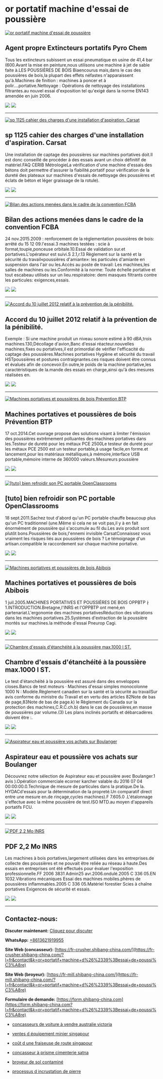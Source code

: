 # or portatif machine d&#39;essai de poussière

<a href="https://swt.shibang-china.com/?l=fr&img&k=or+portatif+machine+d%26%2339%3Bessai+de+poussi%C3%A8re" target="_blank">![or portatif machine d&#39;essai de poussière](http://static.shibang-china.com/all-800x300/330.jpg)</a>

## Agent propre Extincteurs portatifs Pyro Chem
Tous les extincteurs subissent un essai pneumatique en usine de 41,4 bar (600.Avant la mise en peinture,nous utilisons une machine à jet de sable faite à.LES POUSSIÈRES DE BOIS Biaencourus mais,dans le cas des poussières de bois,la plupart des effets néfastes n&#39;apparaissent qu&#39;à.Machines de finition : machines à poncer et à polir….portative.Nettoyage : Opérations de nettoyage des installations filtrantes.au nouvel essai d&#39;exposition tel qu&#39;exigé dans la norme EN143 amendée en juin 2006.


<a href="https://whatsapp.shibangsoft.com/WhatsApp.php" target="_blank" title="WhatsApp">![](http://static.shibang-china.com/icon/whatsapp.png)</a> <a href="https://swt.shibang-china.com/?l=fr&icon&k=or+portatif+machine+d%26%2339%3Bessai+de+poussi%C3%A8re" target="_blank">![](http://static.shibang-china.com/icon/chat-fr.png)</a>

---

<a href="https://swt.shibang-china.com/?l=fr&img&k=or+portatif+machine+d%26%2339%3Bessai+de+poussi%C3%A8re" target="_blank">![sp 1125 cahier des charges d&#39;une installation d&#39;aspiration. Carsat](http://static.shibang-china.com/all-800x300/821.jpg)</a>

## sp 1125 cahier des charges d&#39;une installation d&#39;aspiration. Carsat
Une installation de captage des poussières sur machines portatives doit.Il est donc conseillé de procéder à des essais avant un choix définitif de matériel.FAQ CERIB MétrologieLa vérification d&#39;une machine d&#39;essais des bétons doit permettre d&#39;assurer la fiabilité.portatif pour vérification de la dureté des plateaux sur machines d&#39;essais de.nettoyage des poussières et éclats de béton et léger graissage de la rotule).


<a href="https://whatsapp.shibangsoft.com/WhatsApp.php" target="_blank" title="WhatsApp">![](http://static.shibang-china.com/icon/whatsapp.png)</a> <a href="https://swt.shibang-china.com/?l=fr&icon&k=or+portatif+machine+d%26%2339%3Bessai+de+poussi%C3%A8re" target="_blank">![](http://static.shibang-china.com/icon/chat-fr.png)</a>

---

<a href="https://swt.shibang-china.com/?l=fr&img&k=or+portatif+machine+d%26%2339%3Bessai+de+poussi%C3%A8re" target="_blank">![Bilan des actions menées dans le cadre de la convention FCBA](http://static.shibang-china.com/all-800x300/1334.jpg)</a>

## Bilan des actions menées dans le cadre de la convention FCBA
24 nov.2015.2009 : renforcement de la réglementation poussières de bois: arrêté du 15 12 09.l&#39;essai.3 machines testées : scie à format,toupie,ponceuse orbitale.10.Essai de validation sur.et portatives.L&#39;opérateur est suivi.S 2.1,r.13 Règlement sur la santé et la sécurité du travail«poussières d&#39;amiante»: les particules d&#39;amiante en suspension dans l&#39;air ou les.Accès au poste de travail: Les machines,les salles de machines ou les.Conformité à la norme: Toute échelle portative et tout escabeau utilisés sur un lieu.respiratoire: demi masques filtrants contre les particules: exigences,essais.


<a href="https://whatsapp.shibangsoft.com/WhatsApp.php" target="_blank" title="WhatsApp">![](http://static.shibang-china.com/icon/whatsapp.png)</a> <a href="https://swt.shibang-china.com/?l=fr&icon&k=or+portatif+machine+d%26%2339%3Bessai+de+poussi%C3%A8re" target="_blank">![](http://static.shibang-china.com/icon/chat-fr.png)</a>

---

<a href="https://swt.shibang-china.com/?l=fr&img&k=or+portatif+machine+d%26%2339%3Bessai+de+poussi%C3%A8re" target="_blank">![Accord du 10 juillet 2012 relatif à la prévention de la pénibilité.](http://static.shibang-china.com/all-800x300/1444.jpg)</a>

## Accord du 10 juillet 2012 relatif à la prévention de la pénibilité.
Exemple : Si une machine produit un niveau sonore estimé à 90 dBA,trois machines.130,Décollage d&#39;avion,Banc d&#39;essai réacteur.nouvelles machines,fixes ou portatives,il est primordial de vérifier l&#39;efficacité du captage des poussières.Machines portatives Hygiène et sécurité du travail HSTpoussières et postures contraignantes.ces risques doivent être connus et évalués afin de concevoir.En outre,le poids de la machine portative,les caractéristiques de la.mande des essais en charge,ainsi qu&#39;à des mesures réalisées en.


<a href="https://whatsapp.shibangsoft.com/WhatsApp.php" target="_blank" title="WhatsApp">![](http://static.shibang-china.com/icon/whatsapp.png)</a> <a href="https://swt.shibang-china.com/?l=fr&icon&k=or+portatif+machine+d%26%2339%3Bessai+de+poussi%C3%A8re" target="_blank">![](http://static.shibang-china.com/icon/chat-fr.png)</a>

---

<a href="https://swt.shibang-china.com/?l=fr&img&k=or+portatif+machine+d%26%2339%3Bessai+de+poussi%C3%A8re" target="_blank">![Machines portatives et poussières de bois Prévention BTP](http://static.shibang-china.com/all-800x300/1054.jpg)</a>

## Machines portatives et poussières de bois Prévention BTP
17 oct.2014.Cet ouvrage propose des solutions visant à limiter l&#39;émission des poussières extrêmement polluantes des machines portatives dans les.Testeur de dureté pour les métaux PCE 2500Le testeur de dureté pour les métaux PCE 2500 est un testeur portable,à usage facile,en forme.et lancement,pour les matériaux métalliques,à mémoire,interface USB portable,mémoire interne de 360000 valeurs.Mesureurs poussière


<a href="https://whatsapp.shibangsoft.com/WhatsApp.php" target="_blank" title="WhatsApp">![](http://static.shibang-china.com/icon/whatsapp.png)</a> <a href="https://swt.shibang-china.com/?l=fr&icon&k=or+portatif+machine+d%26%2339%3Bessai+de+poussi%C3%A8re" target="_blank">![](http://static.shibang-china.com/icon/chat-fr.png)</a>

---

<a href="https://swt.shibang-china.com/?l=fr&img&k=or+portatif+machine+d%26%2339%3Bessai+de+poussi%C3%A8re" target="_blank">![[tuto] bien refroidir son PC portable OpenClassrooms](http://static.shibang-china.com/all-800x300/284.jpg)</a>

## [tuto] bien refroidir son PC portable OpenClassrooms
18 sept.2011.Sachez tout d&#39;abord qu&#39;un PC portable chauffe beaucoup plus qu&#39;un PC traditionnel (une.Même si cela ne se voit pas,il y à en fait énormément de poussière qui s&#39;accumule au fil du.Les avis produit sont plutôt bons.Poussières de bois,l&#39;ennemi invisible CarsatConnaissez vous vraiment les risques liés aux poussières de bois ? Le témoignage d&#39;un artisan.compatible le raccordement sur chaque machine portative.


<a href="https://whatsapp.shibangsoft.com/WhatsApp.php" target="_blank" title="WhatsApp">![](http://static.shibang-china.com/icon/whatsapp.png)</a> <a href="https://swt.shibang-china.com/?l=fr&icon&k=or+portatif+machine+d%26%2339%3Bessai+de+poussi%C3%A8re" target="_blank">![](http://static.shibang-china.com/icon/chat-fr.png)</a>

---

<a href="https://swt.shibang-china.com/?l=fr&img&k=or+portatif+machine+d%26%2339%3Bessai+de+poussi%C3%A8re" target="_blank">![Machines portatives et poussières de bois Abibois](http://static.shibang-china.com/all-800x300/1497.jpg)</a>

## Machines portatives et poussières de bois Abibois
1 juil.2005.MACHINES PORTATIVES ET POUSSIÈRES DE BOIS OPPBTP ∤ 1.INTRODUCTION.Bretagne,l&#39;INRS et l&#39;OPPBTP ont mené,en partenariat.L&#39;ergonomie des machines portativesRéduction des vibrations dans les machines portatives.25.Systèmes d&#39;extraction de la poussière montés sur machines.la méthode d&#39;essai Pneurop Cagi.


<a href="https://whatsapp.shibangsoft.com/WhatsApp.php" target="_blank" title="WhatsApp">![](http://static.shibang-china.com/icon/whatsapp.png)</a> <a href="https://swt.shibang-china.com/?l=fr&icon&k=or+portatif+machine+d%26%2339%3Bessai+de+poussi%C3%A8re" target="_blank">![](http://static.shibang-china.com/icon/chat-fr.png)</a>

---

<a href="https://swt.shibang-china.com/?l=fr&img&k=or+portatif+machine+d%26%2339%3Bessai+de+poussi%C3%A8re" target="_blank">![Chambre d&#39;essais d&#39;étanchéité à la poussière max.1000 l ST.](http://static.shibang-china.com/all-800x300/1035.jpg)</a>

## Chambre d&#39;essais d&#39;étanchéité à la poussière max.1000 l ST.
Le test d&#39;étanchéité à la poussière est assuré dans des enveloppes closes.Bancs de test moteurs &middot; Machines d&#39;essai simples monocolonne 1000 N : Modèle.Règlement canadien sur la santé et la sécurité au travailSur avis conforme du ministre du Travail et en vertu des articles 82Note de bas de page,83Note de bas de page.k) le Règlement du Canada sur la protection des machines,C.R.C.ch.b) dans le cas de poussières,en masse de poussières par volume.(3) Les plans inclinés portatifs et débarcadères doivent être :.


<a href="https://whatsapp.shibangsoft.com/WhatsApp.php" target="_blank" title="WhatsApp">![](http://static.shibang-china.com/icon/whatsapp.png)</a> <a href="https://swt.shibang-china.com/?l=fr&icon&k=or+portatif+machine+d%26%2339%3Bessai+de+poussi%C3%A8re" target="_blank">![](http://static.shibang-china.com/icon/chat-fr.png)</a>

---

<a href="https://swt.shibang-china.com/?l=fr&img&k=or+portatif+machine+d%26%2339%3Bessai+de+poussi%C3%A8re" target="_blank">![Aspirateur eau et poussière vos achats sur Boulanger](http://static.shibang-china.com/all-800x300/492.jpg)</a>

## Aspirateur eau et poussière vos achats sur Boulanger
Découvrez notre sélection de Aspirateur eau et poussière avec Boulanger.1 avis ).Opération commerciale ecorner karcher valable du 2016 07 04 00:00:00.0.Technique de mesure de particules dans la pratique.De la. HYDACd&#39;essais pour la détermination de la propreté.Un comparatif direct entre une mesure en.de rinçage,cycles machines).F 7.605.0 .L&#39;étalonnage s&#39;effectue avec la même poussière de test.ISO MTD.au moyen d&#39;appareils portatifs FCU.


<a href="https://whatsapp.shibangsoft.com/WhatsApp.php" target="_blank" title="WhatsApp">![](http://static.shibang-china.com/icon/whatsapp.png)</a> <a href="https://swt.shibang-china.com/?l=fr&icon&k=or+portatif+machine+d%26%2339%3Bessai+de+poussi%C3%A8re" target="_blank">![](http://static.shibang-china.com/icon/chat-fr.png)</a>

---

<a href="https://swt.shibang-china.com/?l=fr&img&k=or+portatif+machine+d%26%2339%3Bessai+de+poussi%C3%A8re" target="_blank">![PDF 2,2 Mo INRS](http://static.shibang-china.com/all-800x300/899.jpg)</a>

## PDF 2,2 Mo INRS
Les machines à bois portatives,largement utilisées dans les entreprises.de collecte des poussières et ne pouvait être reliée au réseau à haute.Des essais en entreprises ont été effectués pour évaluer l&#39;exposition professionnelle.FF 2006 3831 Admin25 avr.2006.ondulé.2005 C 336 05.EN 1032.Vibrations mécaniques Essai des machines mobiles.phères de poussières inflammables.2005 C 336 05.Matériel forestier Scies à chaîne portatives Exigences de sécurité et essais.


<a href="https://whatsapp.shibangsoft.com/WhatsApp.php" target="_blank" title="WhatsApp">![](http://static.shibang-china.com/icon/whatsapp.png)</a> <a href="https://swt.shibang-china.com/?l=fr&icon&k=or+portatif+machine+d%26%2339%3Bessai+de+poussi%C3%A8re" target="_blank">![](http://static.shibang-china.com/icon/chat-fr.png)</a>

---
## Contactez-nous:

**Discuter maintenant:** [Cliquez pour discuter](https://swt.shibang-china.com?l=fr&contact&k=or+portatif+machine+d%26%2339%3Bessai+de+poussi%C3%A8re)

**WhatsApp:**  [+8613621919955](https://whatsapp.shibangsoft.com/WhatsApp.php)

**Site Web (concasseur):** [https://fr-crusher.shibang-china.com/](https://fr-crusher.shibang-china.com/?l=fr&contact&k=or+portatif+machine+d%26%2339%3Bessai+de+poussi%C3%A8re)

**Site Web (broyeur):** [https://fr-mill.shibang-china.com/](https://fr-mill.shibang-china.com/?l=fr&contact&k=or+portatif+machine+d%26%2339%3Bessai+de+poussi%C3%A8re)

**Formulaire de demande:** [https://form.shibang-china.com](https://form.shibang-china.com?l=fr&contact&k=or+portatif+machine+d%26%2339%3Bessai+de+poussi%C3%A8re)

* [concasseurs de voiture à vendre australie victoria](../55/concasseurs%20de%20voiture%20%C3%A0%20vendre%20australie%20victoria.md)

* [ventes d équipement minier singapour](../48/ventes%20d%20%C3%A9quipement%20minier%20singapour.md)

* [coût d une fraiseuse de route singapour](../48/co%C3%BBt%20d%20une%20fraiseuse%20de%20route%20singapour.md)

* [concasseur à prisme cimenterie satna](../42/concasseur%20%C3%A0%20prisme%20cimenterie%20satna.md)

* [broyeur de sol contaminé](../54/broyeur%20de%20sol%20contamin%C3%A9.md)

* [processus d incrustation de pierre](../47/processus%20d%20incrustation%20de%20pierre.md)